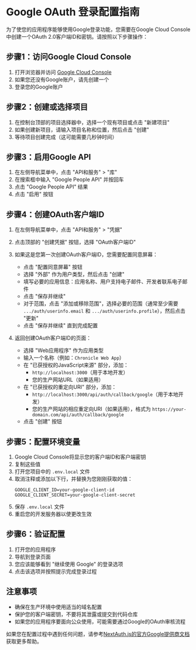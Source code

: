 # Google OAuth 登录配置指南

为了使您的应用程序能够使用Google登录功能，您需要在Google Cloud Console中创建一个OAuth 2.0客户端ID和密钥。请按照以下步骤操作：

## 步骤1：访问Google Cloud Console

1. 打开浏览器并访问 [Google Cloud Console](https://console.cloud.google.com/)
2. 如果您还没有Google账户，请先创建一个
3. 登录您的Google账户

## 步骤2：创建或选择项目

1. 在控制台顶部的项目选择器中，选择一个现有项目或点击 "新建项目"
2. 如果创建新项目，请输入项目名称和位置，然后点击 "创建"
3. 等待项目创建完成（这可能需要几秒钟时间）

## 步骤3：启用Google API

1. 在左侧导航菜单中，点击 "API和服务" > "库"
2. 在搜索框中输入 "Google People API" 并按回车
3. 点击 "Google People API" 结果
4. 点击 "启用" 按钮

## 步骤4：创建OAuth客户端ID

1. 在左侧导航菜单中，点击 "API和服务" > "凭据"
2. 点击顶部的 "创建凭据" 按钮，选择 "OAuth客户端ID"
3. 如果这是您第一次创建OAuth客户端ID，您需要配置同意屏幕：
   - 点击 "配置同意屏幕" 按钮
   - 选择 "外部" 作为用户类型，然后点击 "创建"
   - 填写必要的应用信息：应用名称、用户支持电子邮件、开发者联系电子邮件
   - 点击 "保存并继续"
   - 对于范围，点击 "添加或移除范围"，选择必要的范围（通常至少需要 `.../auth/userinfo.email` 和 `.../auth/userinfo.profile`），然后点击 "更新"
   - 点击 "保存并继续" 直到完成配置

4. 返回创建OAuth客户端ID的页面：
   - 选择 "Web应用程序" 作为应用类型
   - 输入一个名称（例如：`Chronicle Web App`）
   - 在 "已获授权的JavaScript来源" 部分，添加：
     - `http://localhost:3000`（用于本地开发）
     - 您的生产网站URL（如果适用）
   - 在 "已获授权的重定向URI" 部分，添加：
     - `http://localhost:3000/api/auth/callback/google`（用于本地开发）
     - 您的生产网站的相应重定向URI（如果适用），格式为 `https://your-domain.com/api/auth/callback/google`
   - 点击 "创建" 按钮

## 步骤5：配置环境变量

1. Google Cloud Console将显示您的客户端ID和客户端密钥
2. 复制这些值
3. 打开您项目中的 `.env.local` 文件
4. 取消注释或添加以下行，并替换为您刚刚获取的值：
   ```
   GOOGLE_CLIENT_ID=your-google-client-id
   GOOGLE_CLIENT_SECRET=your-google-client-secret
   ```
5. 保存 `.env.local` 文件
6. 重启您的开发服务器以使更改生效

## 步骤6：验证配置

1. 打开您的应用程序
2. 导航到登录页面
3. 您应该能够看到 "继续使用 Google" 的登录选项
4. 点击该选项并按照提示完成登录过程

## 注意事项

- 确保在生产环境中使用适当的域名配置
- 保护您的客户端密钥，不要将其泄露或提交到代码仓库
- 如果您的应用程序要面向公众使用，可能需要通过Google的OAuth审核流程

如果您在配置过程中遇到任何问题，请参考[NextAuth.js的官方Google提供商文档](https://next-auth.js.org/providers/google)获取更多帮助。
